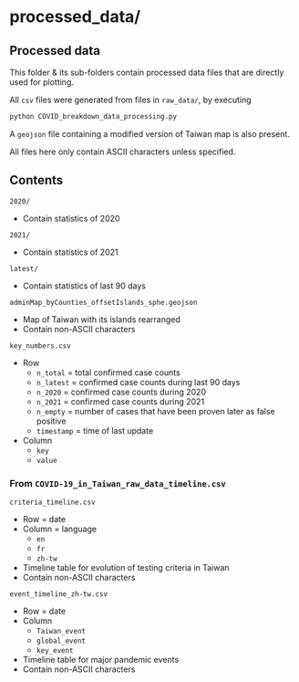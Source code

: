 processed_data/
===============


Processed data
--------------

This folder & its sub-folders contain processed data files that are directly used for plotting.

All `csv` files were generated from files in `raw_data/`, by
executing 
```python
python COVID_breakdown_data_processing.py
```
A `geojson` file containing a modified version of Taiwan map is also present.

All files here only contain ASCII characters unless specified.


Contents
--------

`2020/`
- Contain statistics of 2020

`2021/`
- Contain statistics of 2021

`latest/`
- Contain statistics of last 90 days

`adminMap_byCounties_offsetIslands_sphe.geojson`
- Map of Taiwan with its islands rearranged
- Contain non-ASCII characters

`key_numbers.csv`
- Row
  - `n_total` = total confirmed case counts
  - `n_latest` = confirmed case counts during last 90 days
  - `n_2020` = confirmed case counts during 2020
  - `n_2021` = confirmed case counts during 2021
  - `n_empty` = number of cases that have been proven later as false positive
  - `timestamp` = time of last update
- Column
  - `key`
  - `value`

### From `COVID-19_in_Taiwan_raw_data_timeline.csv`

`criteria_timeline.csv`
- Row = date
- Column = language
  - `en`
  - `fr`
  - `zh-tw`
- Timeline table for evolution of testing criteria in Taiwan
- Contain non-ASCII characters

`event_timeline_zh-tw.csv`
- Row = date
- Column
  - `Taiwan_event`
  - `global_event`
  - `key_event`
- Timeline table for major pandemic events
- Contain non-ASCII characters
